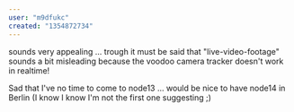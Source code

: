 ```yaml
---
user: "m9dfukc"
created: "1354872734"
---
```


[](http://node13.vvvv.org/program/voodoo-with-vvvv) sounds very appealing ... trough it must be said that "live-video-footage" sounds a bit misleading because the voodoo camera tracker doesn't work in realtime! 

Sad that I've no time to come to node13 ... would be nice to have node14 in Berlin (I know I know I'm not the first one suggesting ;) 
